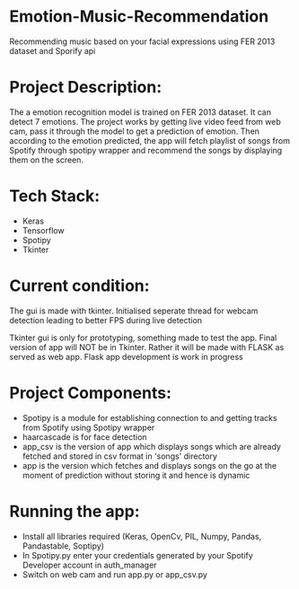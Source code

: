 # Emotion-Music-Recommendation
Recommending music based on your facial expressions using FER 2013 dataset and Sporify api

# Project Description:
The a emotion recognition model is trained on FER 2013 dataset. It can detect 7 emotions. The project works by getting live video feed from web cam, pass it through the model to get a prediction of emotion. Then according to the emotion predicted, the app will fetch playlist of songs from Spotify through spotipy wrapper and recommend the songs by displaying them on the screen.

# Tech Stack:
- Keras
- Tensorflow
- Spotipy
- Tkinter

# Current condition:
The gui is made with tkinter. Initialised seperate thread for webcam detection leading to better FPS during live detection

Tkinter gui is only for prototyping, something made to test the app. Final version of app will NOT be in Tkinter. Rather it will be made with FLASK as served as web app. Flask app development is work in progress

# Project Components:
- Spotipy is a module for establishing connection to and getting tracks from Spotify using Spotipy wrapper
- haarcascade is for face detection
- app_csv is the version of app which displays songs which are already fetched and stored in csv format in 'songs' directory
- app is the version which fetches and displays songs on the go at the moment of prediction without storing it and hence is dynamic

# Running the app:
- Install all libraries required (Keras, OpenCv, PIL, Numpy, Pandas, Pandastable, Soptipy)
- In Spotipy.py enter your credentials generated by your Spotify Developer account in auth_manager
- Switch on web cam and run app.py or app_csv.py
